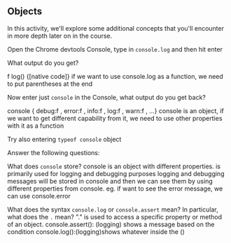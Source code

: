 ## Objects

In this activity, we'll explore some additional concepts that you'll encounter in more depth later on in the course.

Open the Chrome devtools Console, type in `console.log` and then hit enter

What output do you get?

f log() {[native code]}
if we want to use console.log as a function, we need to put parentheses at the end

Now enter just `console` in the Console, what output do you get back?

console { debug:f , error:f , info:f , log:f , warn:f , ...}
console is an object, if we want to get different capability from it, we need to use other properties with it as a function

Try also entering `typeof console`
object

Answer the following questions:

What does `console` store?
console is an object with different properties.  is primarily used for logging and debugging purposes
logging and debugging messages will be stored in console and then we can see them by using different properties from console. eg. if want to see the error message, we can use console.error

What does the syntax `console.log` or `console.assert` mean? In particular, what does the `.` mean?
"." is used to access a specific property or method of an object.
console.assert(): (logging) shows a message based on the condition
console.log():(logging)shows whatever inside the ()

